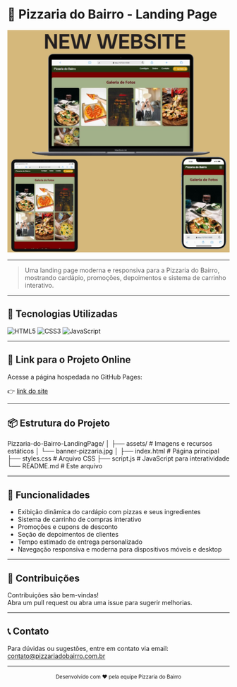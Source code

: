 # 🍕 Pizzaria do Bairro - Landing Page

![Banner da Pizzaria do Bairro](./images/mockup.png)

---

> Uma landing page moderna e responsiva para a Pizzaria do Bairro, mostrando cardápio, promoções, depoimentos e sistema de carrinho interativo.

---

## 🚀 Tecnologias Utilizadas

![HTML5](https://img.shields.io/badge/HTML5-E34F26?style=for-the-badge&logo=html5&logoColor=white) 
![CSS3](https://img.shields.io/badge/CSS3-1572B6?style=for-the-badge&logo=css3&logoColor=white) 
![JavaScript](https://img.shields.io/badge/JavaScript-F7DF1E?style=for-the-badge&logo=javascript&logoColor=black) 

---

## 🔗 Link para o Projeto Online

Acesse a página hospedada no GitHub Pages:

👉 [link do site](https://samirasfonseca.github.io/Pizzaria-do-Bairro-LandingPage/
)

---

## 📦 Estrutura do Projeto

Pizzaria-do-Bairro-LandingPage/
│
├── assets/ # Imagens e recursos estáticos
│ └── banner-pizzaria.jpg
│
├── index.html # Página principal
├── styles.css # Arquivo CSS
├── script.js # JavaScript para interatividade
└── README.md # Este arquivo


---

## 🎯 Funcionalidades

- Exibição dinâmica do cardápio com pizzas e seus ingredientes
- Sistema de carrinho de compras interativo
- Promoções e cupons de desconto
- Seção de depoimentos de clientes
- Tempo estimado de entrega personalizado
- Navegação responsiva e moderna para dispositivos móveis e desktop

---

## 🤝 Contribuições

Contribuições são bem-vindas!  
Abra um pull request ou abra uma issue para sugerir melhorias.

---

## 📞 Contato

Para dúvidas ou sugestões, entre em contato via email: contato@pizzariadobairro.com.br

---

<p align="center">
  <small>Desenvolvido com ❤️ pela equipe Pizzaria do Bairro</small>
</p>
